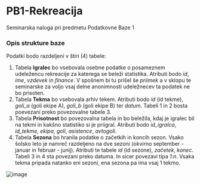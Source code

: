 # PB1-Rekreacija
Seminarska naloga pri predmetu Podatkovne Baze 1



### Opis strukture baze
Podatki bodo razdeljeni v štiri (4) tabele:
1. Tabela **Igralec** bo vsebovala osebne podatke o posameznem udeležencu rekreacije za katerega se beleži statistika. Atributi bodo *id*, *ime*, *vzdevek* in *finance*. V spošnem bi tu prišel še *priimek* a v sklopu te seminarske za voljo vsaj delne anonimnosti udeležnecev ta podatek ne bo prisoten.
2. Tabela **Tekma** bo vsebovala arhiv tekem. Atributi bodo *id* (id tekme), *goli_a* (goli ekipe A), *goli_b* (goli ekipe B) ter *datum*. Tabeli 1 in 2 bosta poevezani preko povezovalne tabele 3.
3. Tabela **Prisotnost** bo povezovalna tabela in bo beležila, kdaj je igralec bil na tekmi in kakšno statistiko si je priigral. Atributi bodo *id_igralca*, *id_tekme*, *ekipa*, *goli*, *asistence*, *avtogoli*.
4. Tabela **Sezona** bo hranila podatke o začetkih in koncih sezon. Vsako šolsko leto je namreč razdeljeno na dve sezoni (okvirno september - januar in februar - junij). Atributi te tabele *id* (id sezone), *začetek*, *konec*. Tabeli 3 in 4 sta povezani preko datuma. In sicer povezavi tipa *1:n*. Vsaka tekma pripada natanko eni sezoni, ena sezona pa ima vsaj 1 tekmo.


![image](https://github.com/user-attachments/assets/d6c4addf-0f63-4d3d-85fa-cbcb5b30d510)
